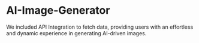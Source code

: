 # AI-Image-Generator
We included API Integration to fetch data, providing users with an effortless and dynamic experience in generating AI-driven images.
